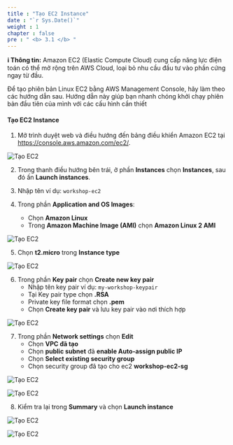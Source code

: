 ```yaml
---
title : "Tạo EC2 Instance"
date : "`r Sys.Date()`"
weight : 1
chapter : false
pre : " <b> 3.1 </b> "
---
```


**ℹ️ Thông tin:** Amazon EC2 (Elastic Compute Cloud) cung cấp năng lực điện toán có thể mở rộng trên AWS Cloud, loại bỏ nhu cầu đầu tư vào phần cứng ngay từ đầu.

Để tạo phiên bản Linux EC2 bằng AWS Management Console, hãy làm theo các hướng dẫn sau. Hướng dẫn này giúp bạn nhanh chóng khởi chạy phiên bản đầu tiên của mình với các cấu hình cần thiết

#### Tạo EC2 Instance

1. Mở trình duyệt web và điều hướng đến bảng điều khiển Amazon EC2 tại https://console.aws.amazon.com/ec2/.

![Tạo EC2](/images/3/0024.png?featherlight=false&width=90pc)

2. Trong thanh điều hướng bên trái, ở phần **Instances** chọn **Instances**, sau đó ấn **Launch instances**.

3. Nhập tên ví dụ: ```workshop-ec2```

4. Trong phần **Application and OS Images**:
   - Chọn **Amazon Linux**
   - Trong **Amazon Machine Image (AMI)** chọn **Amazon Linux 2 AMI**

![Tạo EC2](/images/3/0025.png?featherlight=false&width=90pc)

5. Chọn **t2.micro** trong **Instance type**

![Tạo EC2](/images/3/0026.png?featherlight=false&width=90pc)

6. Trong phần **Key pair** chọn **Create new key pair**
   - Nhập tên key pair ví dụ: ```my-workshop-keypair```
   - Tại Key pair type chọn **.RSA**
   - Private key file format chọn **.pem**
   - Chọn **Create key pair** và lưu key pair vào nơi thích hợp

![Tạo EC2](/images/3/0027.png?featherlight=false&width=90pc)

7. Trong phần **Network settings** chọn **Edit**
   - Chọn **VPC đã tạo**
   - Chọn **public subnet** đã **enable Auto-assign public IP**
   - Chọn **Select existing security group**
   - Chọn security group đã tạo cho ec2 **workshop-ec2-sg**

![Tạo EC2](/images/3/0028.png?featherlight=false&width=90pc)

![Tạo EC2](/images/3/0029.png?featherlight=false&width=90pc)

8. Kiểm tra lại trong **Summary** và chọn **Launch instance**

![Tạo EC2](/images/3/0031.png?featherlight=false&width=90pc)

![Tạo EC2](/images/3/0022.png?featherlight=false&width=90pc)